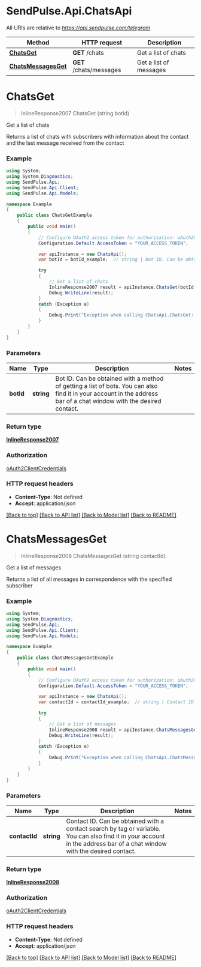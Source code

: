 # SendPulse.Api.ChatsApi

All URIs are relative to *https://api.sendpulse.com/telegram*

Method | HTTP request | Description
------------- | ------------- | -------------
[**ChatsGet**](ChatsApi.md#chatsget) | **GET** /chats | Get a list of chats
[**ChatsMessagesGet**](ChatsApi.md#chatsmessagesget) | **GET** /chats/messages | Get a list of messages

<a name="chatsget"></a>
# **ChatsGet**
> InlineResponse2007 ChatsGet (string botId)

Get a list of chats

Returns a list of chats with subscribers with information about the contact and the last message received from the contact

### Example
```csharp
using System;
using System.Diagnostics;
using SendPulse.Api;
using SendPulse.Api.Client;
using SendPulse.Api.Models;

namespace Example
{
    public class ChatsGetExample
    {
        public void main()
        {
            // Configure OAuth2 access token for authorization: oAuth2ClientCredentials
            Configuration.Default.AccessToken = "YOUR_ACCESS_TOKEN";

            var apiInstance = new ChatsApi();
            var botId = botId_example;  // string | Bot ID. Can be obtained with a method of getting a list of bots. You can also find it in your account in the address bar of a chat window with the desired contact.

            try
            {
                // Get a list of chats
                InlineResponse2007 result = apiInstance.ChatsGet(botId);
                Debug.WriteLine(result);
            }
            catch (Exception e)
            {
                Debug.Print("Exception when calling ChatsApi.ChatsGet: " + e.Message );
            }
        }
    }
}
```

### Parameters

Name | Type | Description  | Notes
------------- | ------------- | ------------- | -------------
 **botId** | **string**| Bot ID. Can be obtained with a method of getting a list of bots. You can also find it in your account in the address bar of a chat window with the desired contact. | 

### Return type

[**InlineResponse2007**](InlineResponse2007.md)

### Authorization

[oAuth2ClientCredentials](../README.md#oAuth2ClientCredentials)

### HTTP request headers

 - **Content-Type**: Not defined
 - **Accept**: application/json

[[Back to top]](#) [[Back to API list]](../README.md#documentation-for-api-endpoints) [[Back to Model list]](../README.md#documentation-for-models) [[Back to README]](../README.md)
<a name="chatsmessagesget"></a>
# **ChatsMessagesGet**
> InlineResponse2008 ChatsMessagesGet (string contactId)

Get a list of messages

Returns a list of all messages in correspondence with the specified subscriber

### Example
```csharp
using System;
using System.Diagnostics;
using SendPulse.Api;
using SendPulse.Api.Client;
using SendPulse.Api.Models;

namespace Example
{
    public class ChatsMessagesGetExample
    {
        public void main()
        {
            // Configure OAuth2 access token for authorization: oAuth2ClientCredentials
            Configuration.Default.AccessToken = "YOUR_ACCESS_TOKEN";

            var apiInstance = new ChatsApi();
            var contactId = contactId_example;  // string | Contact ID. Can be obtained with a contact search by tag or variable. You can also find it in your account in the address bar of a chat window with the desired contact.

            try
            {
                // Get a list of messages
                InlineResponse2008 result = apiInstance.ChatsMessagesGet(contactId);
                Debug.WriteLine(result);
            }
            catch (Exception e)
            {
                Debug.Print("Exception when calling ChatsApi.ChatsMessagesGet: " + e.Message );
            }
        }
    }
}
```

### Parameters

Name | Type | Description  | Notes
------------- | ------------- | ------------- | -------------
 **contactId** | **string**| Contact ID. Can be obtained with a contact search by tag or variable. You can also find it in your account in the address bar of a chat window with the desired contact. | 

### Return type

[**InlineResponse2008**](InlineResponse2008.md)

### Authorization

[oAuth2ClientCredentials](../README.md#oAuth2ClientCredentials)

### HTTP request headers

 - **Content-Type**: Not defined
 - **Accept**: application/json

[[Back to top]](#) [[Back to API list]](../README.md#documentation-for-api-endpoints) [[Back to Model list]](../README.md#documentation-for-models) [[Back to README]](../README.md)
